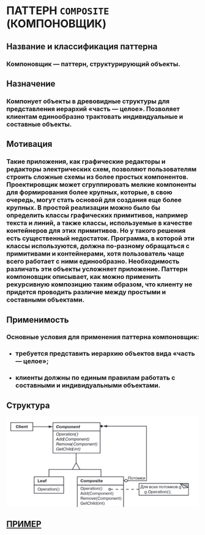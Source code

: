 # ПАТТЕРН `COMPOSITE` (КОМПОНОВЩИК)

## Название и классификация паттерна
### Компоновщик — паттерн, структурирующий объекты.

## Назначение
### Компонует объекты в древовидные структуры для представления иерархий «часть — целое». Позволяет клиентам единообразно трактовать индивидуальные и составные объекты.

## Мотивация
### Такие приложения, как графические редакторы и редакторы электрических схем, позволяют пользователям строить сложные схемы из более простых компонентов. Проектировщик может сгруппировать мелкие компоненты для формирования более крупных, которые, в свою очередь, могут стать основой для создания еще более крупных. В простой реализации можно было бы определить классы графических примитивов, например текста и линий, а также классы, используемые в качестве контейнеров для этих примитивов. Но у такого решения есть существенный недостаток. Программа, в которой эти классы используются, должна по-разному обращаться с примитивами и контейнерами, хотя пользователь чаще всего работает с ними единообразно. Необходимость различать эти объекты усложняет приложение. Паттерн компоновщик описывает, как можно применить рекурсивную композицию таким образом, что клиенту не придется проводить различие между простыми и составными объектами.

## Применимость
### Основные условия для применения паттерна компоновщик:
- ### требуется представить иерархию объектов вида «часть — целое»;
- ### клиенты должны по единым правилам работать с составными и индивидуальными объектами.

## Структура
![composite](https://github.com/SergeiMarkushov/Patterns/blob/master/patterns/src/main/resources/images/composite.png)

## [ПРИМЕР](CompositeApp.java)